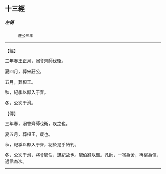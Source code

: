 

## 十三經

##### 左傳
　　　`莊公三年`

* * *

【經】

三年春王正月，溺會齊師伐衛。

夏四月，葬宋莊公。

五月，葬桓王。

秋，紀季以酅入于齊。

冬，公次于滑。

【傳】

三年春，溺會齊師伐衛，疾之也。

夏五月，葬桓王，緩也。

秋，紀季以酅入于齊，紀於是乎始判。

冬，公次于滑，將會鄭伯，謀紀故也。鄭伯辭以難。凡師，一宿為舍，再宿為信，過信為次。

* * *

